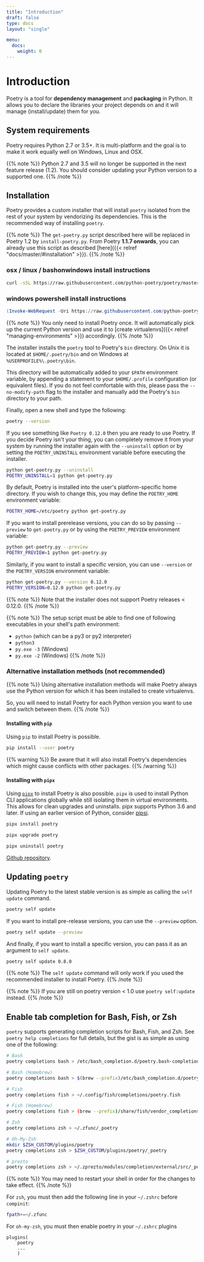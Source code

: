 ```yaml
---
title: "Introduction"
draft: false
type: docs
layout: "single"

menu:
  docs:
    weight: 0
---
```


# Introduction

Poetry is a tool for **dependency management** and **packaging** in Python.
It allows you to declare the libraries your project depends on and it will manage (install/update) them for you.


## System requirements

Poetry requires Python 2.7 or 3.5+. It is multi-platform and the goal is to make it work equally well
on Windows, Linux and OSX.

{{% note %}}
Python 2.7 and 3.5 will no longer be supported in the next feature release (1.2).
You should consider updating your Python version to a supported one.
{{% /note %}}


## Installation

Poetry provides a custom installer that will install `poetry` isolated
from the rest of your system by vendorizing its dependencies. This is the
recommended way of installing `poetry`.

{{% note %}}
The `get-poetry.py` script described here will be replaced in Poetry 1.2 by `install-poetry.py`.
From Poetry **1.1.7 onwards**, you can already use this script as described [here]({{< relref "docs/master/#installation" >}}).
{{% /note %}}

### osx / linux / bashonwindows install instructions
```bash
curl -sSL https://raw.githubusercontent.com/python-poetry/poetry/master/get-poetry.py | python -
```
### windows powershell install instructions
```powershell
(Invoke-WebRequest -Uri https://raw.githubusercontent.com/python-poetry/poetry/master/get-poetry.py -UseBasicParsing).Content | python -
```

{{% note %}}
You only need to install Poetry once. It will automatically pick up the current
Python version and use it to [create virtualenvs]({{< relref "managing-environments" >}}) accordingly.
{{% /note %}}

The installer installs the `poetry` tool to Poetry's `bin` directory.
On Unix it is located at `$HOME/.poetry/bin` and on Windows at `%USERPROFILE%\.poetry\bin`.

This directory will be automatically added to your `$PATH` environment variable,
by appending a statement to your `$HOME/.profile` configuration (or equivalent files).
If you do not feel comfortable with this, please pass the `--no-modify-path` flag to
the installer and manually add the Poetry's `bin` directory to your path.

Finally, open a new shell and type the following:

```bash
poetry --version
```

If you see something like `Poetry 0.12.0` then you are ready to use Poetry.
If you decide Poetry isn't your thing, you can completely remove it from your system
by running the installer again with the `--uninstall` option or by setting
the `POETRY_UNINSTALL` environment variable before executing the installer.

```bash
python get-poetry.py --uninstall
POETRY_UNINSTALL=1 python get-poetry.py
```

By default, Poetry is installed into the user's platform-specific home directory. If you wish to change this, you may define the `POETRY_HOME` environment variable:

```bash
POETRY_HOME=/etc/poetry python get-poetry.py
```

If you want to install prerelease versions, you can do so by passing `--preview` to `get-poetry.py`
or by using the `POETRY_PREVIEW` environment variable:

```bash
python get-poetry.py --preview
POETRY_PREVIEW=1 python get-poetry.py
```

Similarly, if you want to install a specific version, you can use `--version` or the `POETRY_VERSION`
environment variable:

```bash
python get-poetry.py --version 0.12.0
POETRY_VERSION=0.12.0 python get-poetry.py
```

{{% note %}}
Note that the installer does not support Poetry releases < 0.12.0.
{{% /note %}}

{{% note %}}
The setup script must be able to find one of following executables in your shell's path environment:

- `python` (which can be a py3 or py2 interpreter)
- `python3`
- `py.exe -3` (Windows)
- `py.exe -2` (Windows)
{{% /note %}}

### Alternative installation methods (not recommended)

{{% note %}}
Using alternative installation methods will make Poetry always
use the Python version for which it has been installed to create
virtualenvs.

So, you will need to install Poetry for each Python version you
want to use and switch between them.
{{% /note %}}

#### Installing with `pip`

Using `pip` to install Poetry is possible.

```bash
pip install --user poetry
```

{{% warning %}}
Be aware that it will also install Poetry's dependencies
which might cause conflicts with other packages.
{{% /warning %}}

#### Installing with `pipx`

Using [`pipx`](https://github.com/cs01/pipx) to install Poetry is also possible. `pipx` is used to install Python CLI applications globally while still isolating them in virtual environments. This allows for clean upgrades and uninstalls. pipx supports Python 3.6 and later. If using an earlier version of Python, consider [pipsi](https://github.com/mitsuhiko/pipsi).

```bash
pipx install poetry
```

```bash
pipx upgrade poetry
```

```bash
pipx uninstall poetry
```

[Github repository](https://github.com/cs01/pipx).


## Updating `poetry`

Updating Poetry to the latest stable version is as simple as calling the `self update` command.

```bash
poetry self update
```

If you want to install pre-release versions, you can use the `--preview` option.

```bash
poetry self update --preview
```

And finally, if you want to install a specific version, you can pass it as an argument
to `self update`.

```bash
poetry self update 0.8.0
```

{{% note %}}
The `self update` command will only work if you used the recommended
installer to install Poetry.
{{% /note %}}

{{% note %}}
If you are still on poetry version < 1.0 use `poetry self:update` instead.
{{% /note %}}

## Enable tab completion for Bash, Fish, or Zsh

`poetry` supports generating completion scripts for Bash, Fish, and Zsh.
See `poetry help completions` for full details, but the gist is as simple as using one of the following:


```bash
# Bash
poetry completions bash > /etc/bash_completion.d/poetry.bash-completion

# Bash (Homebrew)
poetry completions bash > $(brew --prefix)/etc/bash_completion.d/poetry.bash-completion

# Fish
poetry completions fish > ~/.config/fish/completions/poetry.fish

# Fish (Homebrew)
poetry completions fish > (brew --prefix)/share/fish/vendor_completions.d/poetry.fish

# Zsh
poetry completions zsh > ~/.zfunc/_poetry

# Oh-My-Zsh
mkdir $ZSH_CUSTOM/plugins/poetry
poetry completions zsh > $ZSH_CUSTOM/plugins/poetry/_poetry

# prezto
poetry completions zsh > ~/.zprezto/modules/completion/external/src/_poetry

```

{{% note %}}
You may need to restart your shell in order for the changes to take effect.
{{% /note %}}

For `zsh`, you must then add the following line in your `~/.zshrc` before `compinit`:

```bash
fpath+=~/.zfunc
```

For `oh-my-zsh`, you must then enable poetry in your `~/.zshrc` plugins

```text
plugins(
	poetry
	...
	)
```
